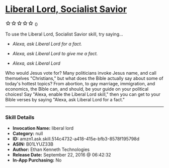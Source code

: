 # [Liberal Lord, Socialist Savior](http://alexa.amazon.com/#skills/amzn1.ask.skill.514c4732-a418-415e-bfb3-8578f195798d)
![0 stars](../../images/ic_star_border_black_18dp_1x.png)![0 stars](../../images/ic_star_border_black_18dp_1x.png)![0 stars](../../images/ic_star_border_black_18dp_1x.png)![0 stars](../../images/ic_star_border_black_18dp_1x.png)![0 stars](../../images/ic_star_border_black_18dp_1x.png) 0

To use the Liberal Lord, Socialist Savior skill, try saying...

* *Alexa, ask Liberal Lord for a fact.*

* *Alexa, ask Liberal Lord to give me a fact.*

* *Alexa, ask Liberal Lord*

Who would Jesus vote for? Many politicians invoke Jesus name, and call themselves "Christians," but what does the Bible actually say about some of today's hottest topics? From abortion, to gay marriage, immigration, and economics, the Bible can, and should, be your guide on your political choices!
Say "Alexa, enable the Liberal Lord skill," then you can get to your Bible verses by saying "Alexa, ask Liberal Lord for a fact."

***

### Skill Details

* **Invocation Name:** liberal lord
* **Category:** null
* **ID:** amzn1.ask.skill.514c4732-a418-415e-bfb3-8578f195798d
* **ASIN:** B01LYUZ33B
* **Author:** Ethan Kenneth Technologies
* **Release Date:** September 22, 2016 @ 06:42:32
* **In-App Purchasing:** No
